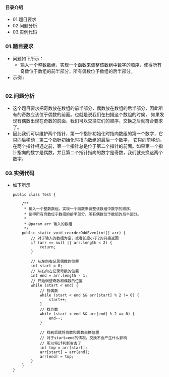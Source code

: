#### 目录介绍
- 01.题目要求
- 02.问题分析
- 03.实例代码







### 01.题目要求
- 问题如下所示：
    - 输入一个整数数组，实现一个函数来调整该数组中数字的顺序，使得所有奇数位于数组的前半部分，所有偶数位予数组的后半部分。
- 示例 :
    ```

    ```




### 02.问题分析
- 这个题目要求把奇数放在数组的前半部分，偶数放在数组的后半部分，因此所有的奇数应该位于偶数的前面。也就是说我们在扫描这个数组的时候， 如果发现有偶数出现在奇数的前面，我们可以交换它们的顺序，交换之后就符合要求了。
- 因此我们可以维护两个指针，第一个指针初始化时指向数组的第一个数字，它只向后移动：第二个指针初始化时指向数组的最后一个数字， 它只向前移动。在两个指针相遇之前，第一个指针总是位于第二个指针的前面。如果第一个指针指向的数字是偶数，并且第二个指针指向的数字是奇数，我们就交换这两个数字。


### 03.实例代码
- 如下所示
    ```
    public class Test {
    
        /**
         * 输入一个整数数组，实现一个函数来调整该数组中数字的顺序，
         * 使得所有奇数位于数组的前半部分，所有偶数位予数组的后半部分。
         *
         * @param arr 输入的数组
         */
        public static void reorderOddEven(int[] arr) {
            // 对于输入的数组为空，或者长度小于2的只接返回
            if (arr == null || arr.length < 2) {
                return;
            }
    
            // 从左向右记录偶数的位置
            int start = 0;
            // 从右向左记录奇数的位置
            int end = arr.length - 1;
            // 开始调整奇数和偶数的位置
            while (start < end) {
                // 找偶数
                while (start < end && arr[start] % 2 != 0) {
                    start++;
                }
                // 找奇数
                while (start < end && arr[end] % 2 == 0) {
                    end--;
                }
    
                // 找到后就将奇数和偶数交换位置
                // 对于start=end的情况，交换不会产生什么影响
                // 所以将if判断省去了
                int tmp = arr[start];
                arr[start] = arr[end];
                arr[end] = tmp;
            }
        }
    }
    ```


